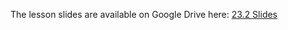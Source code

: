 The lesson slides are available on Google Drive here: [23.2 Slides](https://docs.google.com/presentation/d/17UtFYYqMBfsHdzNEIk6pNx8aRKK_F-h7Agvvv3LEkjk/edit#slide=id.g480f0dd0a7_0_1803)
